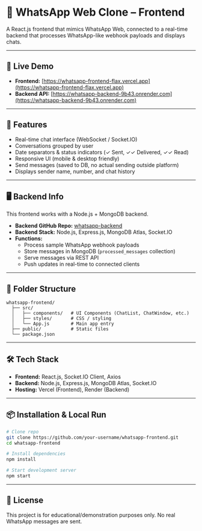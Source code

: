 # 💬 WhatsApp Web Clone – Frontend

A React.js frontend that mimics WhatsApp Web, connected to a real-time backend that processes WhatsApp-like webhook payloads and displays chats.

---

## 🚀 Live Demo
- **Frontend:** [https://whatsapp-frontend-flax.vercel.app](https://whatsapp-frontend-flax.vercel.app)  
- **Backend API:** [https://whatsapp-backend-9b43.onrender.com](https://whatsapp-backend-9b43.onrender.com)  

---

## 📌 Features
- Real-time chat interface (WebSocket / Socket.IO)
- Conversations grouped by user
- Date separators & status indicators (✓ Sent, ✓✓ Delivered, ✓✓ Read)
- Responsive UI (mobile & desktop friendly)
- Send messages (saved to DB, no actual sending outside platform)
- Displays sender name, number, and chat history

---

## 🖥️ Backend Info
This frontend works with a Node.js + MongoDB backend.

- **Backend GitHub Repo:** [whatsapp-backend](https://github.com/Manu1806-n/whatsapp-backend)
- **Backend Stack:** Node.js, Express.js, MongoDB Atlas, Socket.IO
- **Functions:**
  - Process sample WhatsApp webhook payloads
  - Store messages in MongoDB (`processed_messages` collection)
  - Serve messages via REST API
  - Push updates in real-time to connected clients

---

## 📂 Folder Structure
```
whatsapp-frontend/
  ├── src/
  │   ├── components/   # UI Components (ChatList, ChatWindow, etc.)
  │   ├── styles/       # CSS / styling
  │   └── App.js        # Main app entry
  ├── public/           # Static files
  └── package.json
```

---

## 🛠️ Tech Stack
- **Frontend:** React.js, Socket.IO Client, Axios
- **Backend:** Node.js, Express.js, MongoDB Atlas, Socket.IO
- **Hosting:** Vercel (Frontend), Render (Backend)

---

## 📦 Installation & Local Run
```bash
# Clone repo
git clone https://github.com/your-username/whatsapp-frontend.git
cd whatsapp-frontend

# Install dependencies
npm install

# Start development server
npm start
```

---

## 📜 License
This project is for educational/demonstration purposes only. No real WhatsApp messages are sent.
